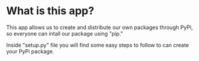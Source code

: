 # What is this app?

This app allows us to create and distribute our own packages through PyPi, so everyone can intall our package using "pip."

Inside "setup.py" file you will find some easy steps to follow to can create your PyPi package.